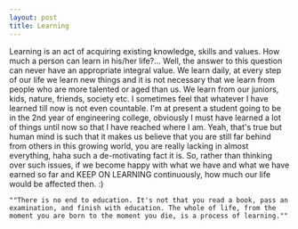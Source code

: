 ```yaml
---
layout: post
title: Learning
---
```


Learning is an act of acquiring existing knowledge, skills and values. How much a person can learn in his/her life?... Well, the answer to this question can never have an appropriate integral value. We learn daily, at every step of our life we learn new things and it is not necessary that we learn from people who are more talented or aged than us. We learn from our juniors, kids, nature, friends, society etc. I sometimes feel that whatever I have learned till now is not even countable. I'm at present a student going to be in the 2nd year of engineering college, obviously I must have learned a lot of things until now so that I have reached where I am. Yeah, that's true but human mind is such that it makes us believe that you are still far behind from others in this growing world, you are really lacking in almost everything, haha such a de-motivating fact it is. So, rather than thinking over such issues, if we become happy with what we have and what we have earned so far and KEEP ON LEARNING continuously, how much our life would be affected then. :)

`""There is no end to education. It's not that you read a book, pass an examination, and finish with education. The whole of life, from the moment you are born to the moment you die, is a process of learning.""`
